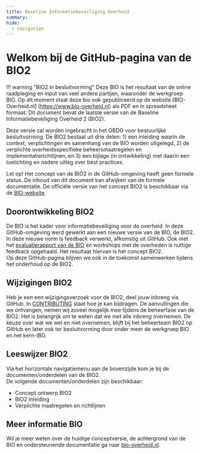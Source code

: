 ```yaml
---
title: Baseline Informatiebeveiliging Overheid
summary: 
hide:
  - navigation
---
```


#  Welkom bij de GitHub-pagina van de BIO2

!!! warning "BIO2 in besluitvorming" 
	Deze BIO is het resultaat van de online raadpleging en input van veel andere partijen, waaronder de werkgroep BIO. Op dit moment staat deze bio ook gepubliceerd op de website [BIO-Overheid.nl] (https://www.bio-overheid.nl) als PDF en in spreadsheet formaat. Dit document bevat de laatste versie van de Baseline Informatiebeveiliging Overheid 2 (BIO2). 

Deze versie zal worden ingebracht in het OBDO voor bestuurlijke besluitvorming. De BIO2 bestaat uit drie delen: 1) een inleiding waarin de context, verplichtingen en samenhang van de BIO worden uitgelegd, 2) de verplichte overheidsspecifieke beheersmaatregelen en implementatierichtlijnen, en 3) een bijlage (in ontwikkeling) met daarin een toelichting en nadere uitleg over best practices.

Let op! Het concept van de BIO2 in de GitHub-omgeving heeft geen formele status. De inhoud van dit document kan afwijken van de formele documentatie. De officiële versie van het concept BIO2 is beschikbaar via de [BIO-website](https://www.bio-overheid.nl/category/producten/bio).

## Doorontwikkeling BIO2
De BIO is het kader voor informatiebeveiliging voor de overheid. In deze GitHub-omgeving werd gewerkt aan een nieuwe versie van de BIO, de BIO2.
In deze nieuwe norm is feedback verwerkt, afkomstig uit GitHub. Ook met het [evaluatierapport van de BIO](https://bio-overheid.nl/category/producten/rapport-bio-evaluatie) en workshops met de overheden is nuttige feedback opgehaald. Het resultaat hiervan is het concept BIO2.<br>
Op deze GitHub-pagina blijven we ook in de toekomst samenwerken tijdens het onderhoud op de BIO2.

## Wijzigingen BIO2
Heb je een een wijzigingsverzoek voor de BIO2, deel jouw inbreng via GitHub. In [CONTRIBUTING](https://github.com/MinBZK/Baseline-Informatiebeveiliging-Overheid/blob/main/CONTRIBUTING.md) staat hoe je kan bijdragen.
De aanvullingen die we ontvangen, nemen wij zoveel mogelijk mee tijdens de beheerfase van de BIO2. Het is belangrijk om te weten dat we niet alle inbreng overnemen. De keuze over wat we wel en niet overnemen, blijft bij het beheerteam BIO2 op GitHub en later ook ter besluitvorming door onder meer de werkgroep BIO en het kern-IBO.

## Leeswijzer BIO2
Via het horizontale navigatiemenu aan de bovenzijde kom je bij de documenten/onderdelen van de BIO2.<br>
De volgende documenten/onderdelen zijn beschikbaar:
- Concept ontwerp BIO2
- BIO2 inleiding
- Verplichte maatregelen en richtlijnen

## Meer informatie BIO
Wil je meer weten over de huidige conceptversie, de achtergrond van de BIO en ondersteunende documentatie ga naar [bio-overheid.nl](https://bio-overheid.nl/over-de-bio).
